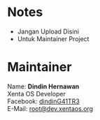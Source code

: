 # Notes
 * Jangan Upload Disini  
 * Untuk Maintainer Project  

# Maintainer
Name: **Dindin Hernawan**  
Xenta OS Developer  
Facebook: [dindinG41TR3](https://facebook.com/dindinG41TR3)   
E-Mail: <root@dev.xentaos.org>  
